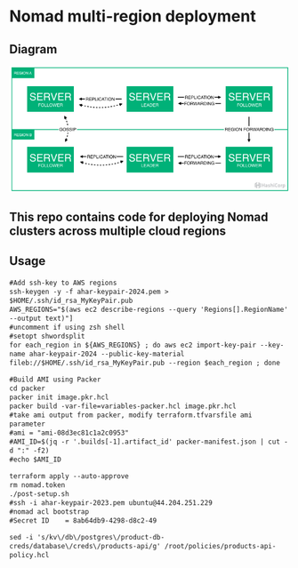 # Nomad multi-region deployment

## Diagram
![Nomad Multi Region](./assets/nomad-multi-region.png "Nomad Multi Region")

## This repo contains code for deploying Nomad clusters across multiple cloud regions

## Usage

```
#Add ssh-key to AWS regions
ssh-keygen -y -f ahar-keypair-2024.pem > $HOME/.ssh/id_rsa_MyKeyPair.pub
AWS_REGIONS="$(aws ec2 describe-regions --query 'Regions[].RegionName' --output text)"]
#uncomment if using zsh shell
#setopt shwordsplit
for each_region in ${AWS_REGIONS} ; do aws ec2 import-key-pair --key-name ahar-keypair-2024 --public-key-material fileb://$HOME/.ssh/id_rsa_MyKeyPair.pub --region $each_region ; done
```
```
#Build AMI using Packer
cd packer
packer init image.pkr.hcl
packer build -var-file=variables-packer.hcl image.pkr.hcl
#take ami output from packer, modify terraform.tfvarsfile ami parameter
#ami = "ami-08d3ec81c1a2c0953"
#AMI_ID=$(jq -r '.builds[-1].artifact_id' packer-manifest.json | cut -d ":" -f2)
#echo $AMI_ID
```

```
terraform apply --auto-approve
rm nomad.token
./post-setup.sh
#ssh -i ahar-keypair-2023.pem ubuntu@44.204.251.229
#nomad acl bootstrap
#Secret ID    = 8ab64db9-4298-d8c2-49
```

```
sed -i 's/kv\/db\/postgres\/product-db-creds/database\/creds\/products-api/g' /root/policies/products-api-policy.hcl
```